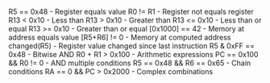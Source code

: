 R5 == 0x48 - Register equals value
R0 != R1 - Register not equals register
R13 < 0x10 - Less than
R13 > 0x10 - Greater than
R13 <= 0x10 - Less than or equal
R13 >= 0x10 - Greater than or equal
[0x1000] == 42 - Memory at address equals value
[R5+R6] != 0 - Memory at computed address
changed(R5) - Register value changed since last instruction
R5 & 0xFF == 0x48 - Bitwise AND
R0 + R1 > 0x100 - Arithmetic expressions
PC == 0x100 && R0 != 0 - AND multiple conditions
R5 == 0x48 && R6 == 0x65 - Chain conditions
RA == 0 && PC > 0x2000 - Complex combinations
